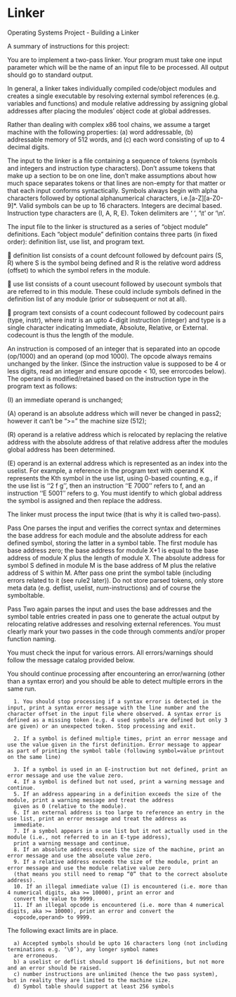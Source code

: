 # Linker
Operating Systems Project - Building a Linker

A summary of instructions for this project:

You are to implement a two-pass linker.
Your program must take one input parameter which will be the name of an input file to be processed. All output should go to standard output. 

In general, a linker takes individually compiled code/object modules and creates a single executable by resolving external symbol references (e.g. variables and functions) and module relative addressing by assigning global addresses after placing the modules’ object code at global addresses.

Rather than dealing with complex x86 tool chains, we assume a target machine with the following properties: (a) word addressable, (b) addressable memory of 512 words, and (c) each word consisting of up to 4 decimal digits.

The input to the linker is a file containing a sequence of tokens (symbols and integers and instruction type characters). Don’t assume tokens that make up a section to be on one line, don’t make assumptions about how much space separates tokens or that lines are non-empty for that matter or that each input conforms syntactically. Symbols always begin with alpha characters followed by optional alphanumerical characters, i.e.[a-Z][a-Z0-9]*. Valid symbols can be up to 16 characters. Integers are decimal based. Instruction type characters are (I, A, R, E). Token delimiters are ‘ ‘, ‘\t’ or ‘\n’.

The input file to the linker is structured as a series of “object module” definitions.
Each “object module” definition contains three parts (in fixed order): definition list, use list, and program text.

 definition list consists of a count defcount followed by defcount pairs (S, R) where S is the symbol being defined and R is the relative word address (offset) to which the symbol refers in the module.

 use list consists of a count usecount followed by usecount symbols that are referred to in this module. These could include symbols defined in the definition list of any module (prior or subsequent or not at all).

 program text consists of a count codecount followed by codecount pairs (type, instr), where instr is an upto 4-digit instruction (integer) and type is a single character indicating Immediate, Absolute, Relative, or External. codecount is thus the length of the module.

An instruction is composed of an integer that is separated into an opcode (op/1000) and an operand (op mod 1000). The opcode always remains unchanged by the linker. (Since the instruction value is supposed to be 4 or less digits, read an integer and ensure opcode < 10, see errorcodes below). The operand is modified/retained based on the instruction type in the program text as follows:

(I) an immediate operand is unchanged;

(A) operand is an absolute address which will never be changed in pass2; however it can’t be “>=” the machine size (512);

(R) operand is a relative address which is relocated by replacing the relative address with the absolute address of that relative address after the modules global address has been determined.

(E) operand is an external address which is represented as an index into the uselist. For example, a reference in the program text with operand K represents the Kth symbol in the use list, using 0-based counting, e.g., if the use list is ‘‘2 f g’’, then an instruction ‘‘E 7000’’ refers to f, and an instruction ‘‘E 5001’’ refers to g. You must identify to which global address the symbol is assigned and then replace the address.

The linker must process the input twice (that is why it is called two-pass). 

Pass One parses the input and verifies the correct syntax and determines the base address for each module and the absolute address for each defined symbol, storing the latter in a symbol table. The first module has base address zero; the base address for module X+1 is equal to the base address of module X plus the length of module X. The absolute address for symbol S defined in module M is the base address of M plus the relative address of S within M. After pass one print the symbol table (including errors related to it (see rule2 later)). Do not store parsed tokens, only store meta data (e.g. deflist, uselist, num-instructions) and of course the symboltable.

Pass Two again parses the input and uses the base addresses and the symbol table entries created in pass one to generate the actual output by relocating relative addresses and resolving external references.
You must clearly mark your two passes in the code through comments and/or proper function naming.

You must check the input for various errors. All errors/warnings should follow the message catalog provided below. 

You should continue processing after encountering an error/warning (other than a syntax error) and you should be able to detect multiple errors in the same run.

      1. You should stop processing if a syntax error is detected in the input, print a syntax error message with the line number and the character offset in the input file where observed. A syntax error is defined as a missing token (e.g. 4 used symbols are defined but only 3 are given) or an unexpected token. Stop processing and exit.

      2. If a symbol is defined multiple times, print an error message and use the value given in the first definition. Error message to appear as part of printing the symbol table (following symbol=value printout on the same line)

      3. If a symbol is used in an E-instruction but not defined, print an error message and use the value zero.
      4. If a symbol is defined but not used, print a warning message and continue.
      5. If an address appearing in a definition exceeds the size of the module, print a warning message and treat the address
      given as 0 (relative to the module).
      6. If an external address is too large to reference an entry in the use list, print an error message and treat the address as
      immediate.
      7. If a symbol appears in a use list but it not actually used in the module (i.e., not referred to in an E-type address),
      print a warning message and continue.
      8. If an absolute address exceeds the size of the machine, print an error message and use the absolute value zero.
      9. If a relative address exceeds the size of the module, print an error message and use the module relative value zero
      (that means you still need to remap “0” that to the correct absolute address).
      10. If an illegal immediate value (I) is encountered (i.e. more than 4 numerical digits, aka >= 10000), print an error and
      convert the value to 9999.
      11. If an illegal opcode is encountered (i.e. more than 4 numerical digits, aka >= 10000), print an error and convert the
      <opcode,operand> to 9999.

The following exact limits are in place.

      a) Accepted symbols should be upto 16 characters long (not including terminations e.g. ‘\0’), any longer symbol names
      are erroneous.
      b) a uselist or deflist should support 16 definitions, but not more and an error should be raised.
      c) number instructions are unlimited (hence the two pass system), but in reality they are limited to the machine size.
      d) Symbol table should support at least 256 symbols
      



